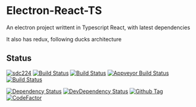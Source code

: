 # Electron-React-TS

An electron project writtent in Typescript React, with latest dependencies

It also has redux, following ducks architecture

## Status

[![sdc224][circleci-image]][circleci-url]
[![Build Status][azure-pipelines-image]][azure-pipelines-url]
[![Build Status][github-actions-status]][github-actions-url]
[![Appveyor Build Status][appveyor-image]][appveyor-url]
[![Build Status][travis-image]][travis-url]

[![Dependency Status][david-image]][david-url]
[![DevDependency Status][david-dev-image]][david-dev-url]
[![Github Tag][github-tag-image]][github-tag-url]
[![CodeFactor][codefactor-image]][codefactor-url]

[circleci-image]: https://circleci.com/gh/sdc224/electron-react-ts.svg?style=shield
[circleci-url]: https://circleci.com/gh/sdc224/electron-react-ts
[azure-pipelines-image]: https://sdcworld.visualstudio.com/electron-react-ts/_apis/build/status/sdc224.electron-react-ts?branchName=master
[azure-pipelines-url]: https://sdcworld.visualstudio.com/electron-react-ts/_build/latest?definitionId=2&branchName=master
[github-actions-status]: https://github.com/sdc224/electron-react-ts/workflows/Test/badge.svg
[github-actions-url]: https://github.com/sdc224/electron-react-ts/actions
[appveyor-image]: https://ci.appveyor.com/api/projects/status/github/sdc224/electron-react-ts?branch=master&svg=true
[appveyor-url]: https://ci.appveyor.com/project/sdc224/electron-react-ts/branch/master
[travis-image]: https://travis-ci.com/sdc224/electron-react-ts.svg?branch=master
[travis-url]: https://travis-ci.com/sdc224/electron-react-ts
[david-image]: https://img.shields.io/david/sdc224/electron-react-ts.svg
[david-url]: https://david-dm.org/sdc224/electron-react-ts
[david-dev-image]: https://img.shields.io/david/dev/sdc224/electron-react-ts.svg?label=devDependencies
[david-dev-url]: https://david-dm.org/sdc224/electron-react-ts?type=dev
[github-tag-image]: https://img.shields.io/github/tag/sdc224/electron-react-ts.svg?label=version
[github-tag-url]: https://github.com/sdc224/electron-react-ts/releases/latest
[codefactor-image]: https://www.codefactor.io/repository/github/sdc224/electron-react-ts/badge
[codefactor-url]: https://www.codefactor.io/repository/github/sdc224/electron-react-ts
